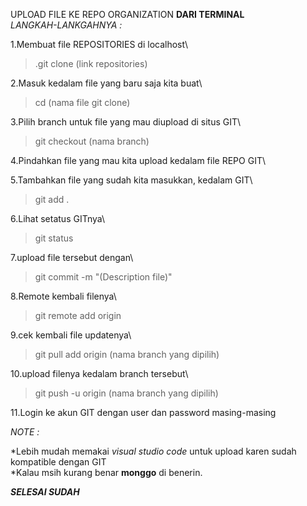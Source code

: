 UPLOAD FILE KE REPO ORGANIZATION **DARI TERMINAL**\
_LANGKAH-LANKGAHNYA :_

1.Membuat file REPOSITORIES di localhost\
>.git clone (link repositories)

2.Masuk kedalam file yang baru saja kita buat\
>cd (nama file git clone)

3.Pilih branch untuk file yang mau diupload di situs GIT\
> git checkout (nama branch)

4.Pindahkan file yang mau kita upload kedalam file REPO GIT\

5.Tambahkan file yang sudah kita masukkan, kedalam GIT\
>git add .

6.Lihat setatus GITnya\
> git status

7.upload file tersebut dengan\
> git commit -m "(Description file)"

8.Remote kembali filenya\
> git remote add origin

9.cek kembali file updatenya\
>git pull add origin (nama branch yang dipilih)

10.upload filenya kedalam branch tersebut\
> git push -u origin (nama branch yang dipilih)

11.Login ke akun GIT dengan user dan password masing-masing

_NOTE :_

*Lebih mudah memakai _visual studio code_ untuk upload karen sudah kompatible dengan GIT\
*Kalau msih kurang benar **monggo** di benerin. 

**_SELESAI SUDAH_** 


